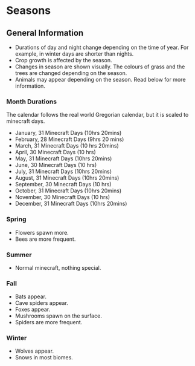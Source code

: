# Seasons

## General Information
- Durations of day and night change depending on the time of year. For example, in winter days are shorter than nights.
- Crop growth is affected by the season.
- Changes in season are shown visually. The colours of grass and the trees are changed depending on the season.
- Animals may appear depending on the season. Read below for more information.

### Month Durations
The calendar follows the real world Gregorian calendar, but it is scaled to minecraft days. 
- January, 31 Minecraft Days (10hrs 20mins)
- February, 28 Minecraft Days (9hrs 20 mins)
- March, 31 Minecraft Days (10 hrs 20mins)
- April, 30 Minecraft Days (10 hrs)
- May, 31 Minecraft Days  (10hrs 20mins)
- June, 30 Minecraft Days (10 hrs)
- July, 31 Minecraft Days (10hrs 20mins)
- August, 31 Minecraft Days (10hrs 20mins)
- September, 30 Minecraft Days (10 hrs)
- October, 31 Minecraft Days (10hrs 20mins)
- November, 30 Minecraft Days (10 hrs)
- December, 31 Minecraft Days (10hrs 20mins)

### Spring
- Flowers spawn more.
- Bees are more frequent.
### Summer
- Normal minecraft, nothing special.
### Fall
- Bats appear.
- Cave spiders appear.
- Foxes appear.
- Mushrooms spawn on the surface.
- Spiders are more frequent.
### Winter
- Wolves appear.
- Snows in most biomes.
